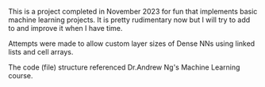 This is a project completed in November 2023 for fun that implements basic machine learning projects. It is pretty rudimentary now but I will try to add to and improve it when I have time.

Attempts were made to allow custom layer sizes of Dense NNs using linked lists and cell arrays.

The code (file) structure referenced Dr.Andrew Ng's Machine Learning course.
